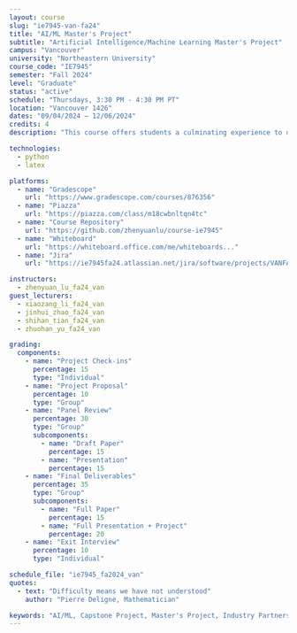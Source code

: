 ```yaml
---
layout: course
slug: "ie7945-van-fa24"
title: "AI/ML Master's Project" 
subtitle: "Artificial Intelligence/Machine Learning Master's Project"
campus: "Vancouver"
university: "Northeastern University"
course_code: "IE7945"
semester: "Fall 2024"
level: "Graduate"
status: "active"
schedule: "Thursdays, 3:30 PM - 4:30 PM PT"
location: "Vancouver 1426"
dates: "09/04/2024 – 12/06/2024"
credits: 4
description: "This course offers students a culminating experience to demonstrate proficiency in key concepts learned throughout their programs in core and elective courses. Designed to reinforce concepts in ethics and basic research principles, beyond an emphasis on technical knowledge."

technologies:
  - python
  - latex

platforms:
  - name: "Gradescope"
    url: "https://www.gradescope.com/courses/876356"
  - name: "Piazza" 
    url: "https://piazza.com/class/m18cwbnltqn4tc"
  - name: "Course Repository"
    url: "https://github.com/zhenyuanlu/course-ie7945"
  - name: "Whiteboard"
    url: "https://whiteboard.office.com/me/whiteboards..."
  - name: "Jira"
    url: "https://ie7945fa24.atlassian.net/jira/software/projects/VANFA24/boards/1"

instructors:
  - zhenyuan_lu_fa24_van
guest_lecturers:
  - xiaozang_li_fa24_van
  - jinhui_zhao_fa24_van
  - shihan_tian_fa24_van
  - zhuohan_yu_fa24_van

grading:
  components:
    - name: "Project Check-ins"
      percentage: 15
      type: "Individual"
    - name: "Project Proposal"  
      percentage: 10
      type: "Group"
    - name: "Panel Review"
      percentage: 30
      type: "Group"
      subcomponents:
        - name: "Draft Paper"
          percentage: 15
        - name: "Presentation"
          percentage: 15
    - name: "Final Deliverables"
      percentage: 35
      type: "Group"
      subcomponents:
        - name: "Full Paper"
          percentage: 15
        - name: "Full Presentation + Project"
          percentage: 20
    - name: "Exit Interview"
      percentage: 10
      type: "Individual"

schedule_file: "ie7945_fa2024_van"
quotes:
  - text: "Difficulty means we have not understood"
    author: "Pierre Deligne, Mathematician"

keywords: "AI/ML, Capstone Project, Master's Project, Industry Partnership"
---
```


